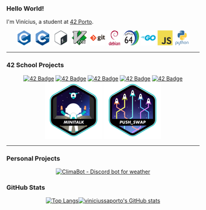 ### Hello World!

I'm Vinícius, a student at [42 Porto](https://www.42porto.com/).


<div align="center">
  <img src="https://github.com/devicons/devicon/blob/master/icons/c/c-original.svg" title="C" alt="C" width="40" height="40"/>&nbsp;
  <img src="https://github.com/devicons/devicon/blob/master/icons/cplusplus/cplusplus-original.svg" title="C++" alt="C++" width="40" height="40"/>&nbsp;
  <img src="https://github.com/devicons/devicon/blob/master/icons/bash/bash-original.svg" title="Bash" alt="Bash" width="40" height="40"/>&nbsp;
  <img src="https://github.com/devicons/devicon/blob/master/icons/vim/vim-original.svg" title="Vim" alt="Vim" width="40" height="40"/>&nbsp;
  <img src="https://github.com/devicons/devicon/blob/master/icons/git/git-original-wordmark.svg" title="Git" alt="Git" width="40" height="40"/>
  <img src="https://github.com/devicons/devicon/blob/master/icons/debian/debian-plain-wordmark.svg" title="Debian" alt="Debian" width="40" height="40"/>
  <img src="https://github.com/devicons/devicon/blob/master/icons/aarch64/aarch64-original.svg" title="Aarch64" alt="Aarch64" width="40" height="40"/>
  <img src="https://github.com/devicons/devicon/blob/master/icons/go/go-original-wordmark.svg" title="Go" alt="Go" width="40" height="40"/>
  <img src="https://github.com/devicons/devicon/blob/master/icons/javascript/javascript-original.svg" title="Javascript" alt="Javascript" width="40" height="40"/>
  <img src="https://github.com/devicons/devicon/blob/master/icons/python/python-original-wordmark.svg" title="Python" alt="Python" width="40" height="40"/>
</div>


---

### 42 School Projects
<div align="center">

<a href="https://github.com/viniciussaporto/42porto/tree/master/libft">![42 Badge](https://github.com/viniciussaporto/vsa-port/blob/main/42_badges/libfte.png)</a>
<a href="https://github.com/viniciussaporto/42porto/tree/master/get_next_line">![42 Badge](https://github.com/viniciussaporto/vsa-port/blob/main/42_badges/get_next_linee.png)</a>
<a href="https://github.com/viniciussaporto/42porto/tree/master/ft_printf">![42 Badge](https://github.com/viniciussaporto/vsa-port/blob/main/42_badges/ft_printfe.png)</a>
<a href="https://github.com/viniciussaporto/42porto/tree/master/Born2BeRoot">![42 Badge](https://github.com/viniciussaporto/vsa-port/blob/main/42_badges/born2beroote.png)</a>
<a href="https://github.com/viniciussaporto/42porto/tree/master/FdF">![42 Badge](https://github.com/viniciussaporto/vsa-port/blob/main/42_badges/fdfe.png)</a>
<a href="https://github.com/viniciussaporto/42porto/tree/master/minitalk">![42 Badge](https://github.com/viniciussaporto/viniciussaporto/blob/main/42_badges/minitalke.png)</a>
<a href="https://github.com/viniciussaporto/42porto/tree/master/push_swap">![42 Badge](https://github.com/viniciussaporto/viniciussaporto/blob/main/42_badges/push_swape.png)</a>
<!-- <a href="https://github.com/viniciussaporto/push_swap">![42 Badge](https://github.com/viniciussaporto/viniciussaporto/blob/main/42_badges/push_swape.png)</a>
<a href="https://github.com/viniciussaporto/philosophers">![42 Badge](https://github.com/viniciussaporto/viniciussaporto/blob/main/42_badges/philosopherse.png)</a>
<a href="https://github.com/viniciussaporto/minishell">![42 Badge](https://github.com/viniciussaporto/viniciussaporto/blob/main/42_badges/minishelle.png)</a>
<a href="https://github.com/viniciussaporto/net_practice">![42 Badge](https://github.com/viniciussaporto/viniciussaporto/blob/main/42_badges/netpracticee.png)</a>
<a href="https://github.com/viniciussaporto/Cpp_Modules">![42 Badge](https://github.com/viniciussaporto/viniciussaporto/blob/main/42_badges/cppe.png)</a> -->

<!-- 
<a href="">![42 Badge](https://github.com/viniciussaporto/viniciussaporto/blob/main/42_badges/so_longn.png)</a>
<a href="">![42 Badge](https://github.com/viniciussaporto/viniciussaporto/blob/main/42_badges/fdfn.png)</a> 
<a href="">![42 Badge](https://github.com/viniciussaporto/viniciussaporto/blob/main/42_badges/minitalkn.png)</a>
<a href="">![42 Badge](https://github.com/viniciussaporto/viniciussaporto/blob/main/42_badges/cub3dn.png)</a>
<a href="">![42 Badge](https://github.com/viniciussaporto/viniciussaporto/blob/main/42_badges/minirtn.png)</a>
<a href="">![42 Badge](https://github.com/viniciussaporto/viniciussaporto/blob/main/42_badges/ft_containersn.png)</a>
<a href="">![42 Badge](https://github.com/viniciussaporto/viniciussaporto/blob/main/42_badges/ft_servicesn.png)</a>
<a href="">![42 Badge](https://github.com/viniciussaporto/viniciussaporto/blob/main/42_badges/inceptionn.png)</a>
<a href="">![42 Badge](https://github.com/viniciussaporto/viniciussaporto/blob/main/42_badges/webservn.png)</a>
<a href="">![42 Badge](https://github.com/viniciussaporto/viniciussaporto/blob/main/42_badges/ft_ircn.png)</a>
<a href="">![42 Badge](https://github.com/viniciussaporto/viniciussaporto/blob/main/42_badges/ft_transcendencen.png)</a>
<a href="">![42 Badge](https://github.com/viniciussaporto/viniciussaporto/blob/main/42_badges/common_coren.png)</a>
-->

</div>

---

### Personal Projects
<div align="center">

<a href="https://github.com/viniciussaporto/ClimaBot">![ClimaBot - Discord bot for weather](https://github.com/viniciussaporto/vsa-port/blob/main/42_badges/entrepeneurm.png)</a>
<!-- <a href="https://github.com/viniciussaporto/42porto/tree/master/get_next_line">![42 Badge](https://github.com/viniciussaporto/vsa-port/blob/main/42_badges/get_next_linee.png)</a>
<a href="https://github.com/viniciussaporto/42porto/tree/master/ft_printf">![42 Badge](https://github.com/viniciussaporto/vsa-port/blob/main/42_badges/ft_printfe.png)</a>
<a href="https://github.com/viniciussaporto/42porto/tree/master/Born2BeRoot">![42 Badge](https://github.com/viniciussaporto/vsa-port/blob/main/42_badges/born2beroote.png)</a>
<a href="https://github.com/viniciussaporto/42porto/tree/master/FdF">![42 Badge](https://github.com/viniciussaporto/vsa-port/blob/main/42_badges/fdfe.png)</a>
<a href="https://github.com/viniciussaporto/42porto/tree/master/minitalk">![42 Badge](https://github.com/viniciussaporto/viniciussaporto/blob/main/42_badges/minitalke.png)</a>
<a href="https://github.com/viniciussaporto/42porto/tree/master/push_swap">![42 Badge](https://github.com/viniciussaporto/viniciussaporto/blob/main/42_badges/push_swape.png)</a> -->
<!-- <a href="https://github.com/viniciussaporto/push_swap">![42 Badge](https://github.com/viniciussaporto/viniciussaporto/blob/main/42_badges/push_swape.png)</a>
<a href="https://github.com/viniciussaporto/philosophers">![42 Badge](https://github.com/viniciussaporto/viniciussaporto/blob/main/42_badges/philosopherse.png)</a>
<a href="https://github.com/viniciussaporto/minishell">![42 Badge](https://github.com/viniciussaporto/viniciussaporto/blob/main/42_badges/minishelle.png)</a>
<a href="https://github.com/viniciussaporto/net_practice">![42 Badge](https://github.com/viniciussaporto/viniciussaporto/blob/main/42_badges/netpracticee.png)</a>
<a href="https://github.com/viniciussaporto/Cpp_Modules">![42 Badge](https://github.com/viniciussaporto/viniciussaporto/blob/main/42_badges/cppe.png)</a>

<!-- <a href="https://github.com/viniciussaporto/ClimaBot">![42 Badge](https://github.com/viniciussaporto/viniciussaporto/blob/main/42_badges/entrepeneurm.png)</a> -->
<!-- <a href="">![42 Badge](https://github.com/viniciussaporto/viniciussaporto/blob/main/42_badges/fdfn.png)</a> 
<a href="">![42 Badge](https://github.com/viniciussaporto/viniciussaporto/blob/main/42_badges/minitalkn.png)</a>
<a href="">![42 Badge](https://github.com/viniciussaporto/viniciussaporto/blob/main/42_badges/cub3dn.png)</a>
<a href="">![42 Badge](https://github.com/viniciussaporto/viniciussaporto/blob/main/42_badges/minirtn.png)</a>
<a href="">![42 Badge](https://github.com/viniciussaporto/viniciussaporto/blob/main/42_badges/ft_containersn.png)</a>
<a href="">![42 Badge](https://github.com/viniciussaporto/viniciussaporto/blob/main/42_badges/ft_servicesn.png)</a>
<a href="">![42 Badge](https://github.com/viniciussaporto/viniciussaporto/blob/main/42_badges/inceptionn.png)</a>
<a href="">![42 Badge](https://github.com/viniciussaporto/viniciussaporto/blob/main/42_badges/webservn.png)</a>
<a href="">![42 Badge](https://github.com/viniciussaporto/viniciussaporto/blob/main/42_badges/ft_ircn.png)</a>
<a href="">![42 Badge](https://github.com/viniciussaporto/viniciussaporto/blob/main/42_badges/ft_transcendencen.png)</a>
<a href="">![42 Badge](https://github.com/viniciussaporto/viniciussaporto/blob/main/42_badges/common_coren.png)</a> -->

</div>

### GitHub Stats

<div align="center">

[![Top Langs](https://github-readme-stats.vercel.app/api/top-langs/?username=viniciussaporto&layout=compact&theme=tokyonight&hide_title=false)](https://github.com/anuraghazra/github-readme-stats)[![viniciussaporto's GitHub stats](https://github-readme-stats.vercel.app/api?username=viniciussaporto&theme=tokyonight&show_icons=true&hide_rank=true&hide=issues&hide_title=true)](https://github.com/anuraghazra/github-readme-stats)

</div>

